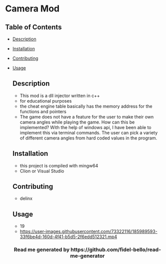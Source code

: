 # Camera Mod

## Table of Contents
* [Description](#Description)
* [Installation](#Installation)
* [Contributing](#Contributing)
* [Usage](#Usage)

  ## Description
    * This mod is a dll injector written in c++
    * for educational purposes
    * the cheat engine table basically has the memory address for the functions and pointers
    * The game does not have a feature for the user to make their own camera angles while playing the game. How can this be implemented?
    With the help of windows api, I have been able to implement this via terminal commands. The user can pick a variety of different camera angles from hard coded values in the program.
    
  ## Installation
    * this project is compiled with mingw64
    * Clion or Visual Studio
    

  ## Contributing
    * delinx

  ## Usage
   * 19
   * https://user-images.githubusercontent.com/73322116/185989593-33f6be4d-160d-4f41-b5d5-2f6edd512321.mp4








   <h3 align="center"> Read me generated by https://github.com/fidel-bello/read-me-generator </h3>
        

